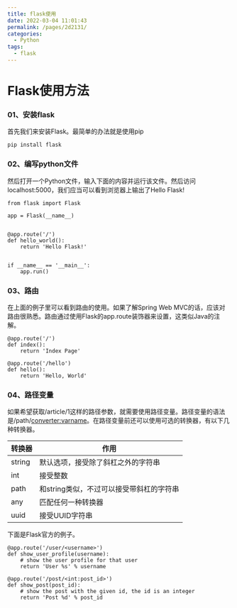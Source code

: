 ```yaml
---
title: flask使用
date: 2022-03-04 11:01:43
permalink: /pages/2d2131/
categories:
  - Python
tags:
  - flask
---
```


# Flask使用方法

### 01、安装flask

首先我们来安装Flask。最简单的办法就是使用pip

`pip install flask`

### 02、编写python文件

然后打开一个Python文件，输入下面的内容并运行该文件。然后访问localhost:5000，我们应当可以看到浏览器上输出了Hello Flask!

```
from flask import Flask

app = Flask(__name__)


@app.route('/')
def hello_world():
    return 'Hello Flask!'


if __name__ == '__main__':
    app.run()
```

### 03、路由

在上面的例子里可以看到路由的使用。如果了解Spring Web MVC的话，应该对路由很熟悉。路由通过使用Flask的app.route装饰器来设置，这类似Java的注解。

```
@app.route('/')
def index():
    return 'Index Page'

@app.route('/hello')
def hello():
    return 'Hello, World'

```

### 04、路径变量

如果希望获取/article/1这样的路径参数，就需要使用路径变量。路径变量的语法是/path/<converter:varname>。在路径变量前还可以使用可选的转换器，有以下几种转换器。

	
| 转换器      | 作用 |
| ----------- | ----------- |
| string      | 默认选项，接受除了斜杠之外的字符串       |
| int   | 接受整数        |
| path   | 和string类似，不过可以接受带斜杠的字符串        |
| any   | 匹配任何一种转换器        |
| uuid   | 接受UUID字符串        |


下面是Flask官方的例子。
```
@app.route('/user/<username>')
def show_user_profile(username):
    # show the user profile for that user
    return 'User %s' % username

@app.route('/post/<int:post_id>')
def show_post(post_id):
    # show the post with the given id, the id is an integer
    return 'Post %d' % post_id
```

